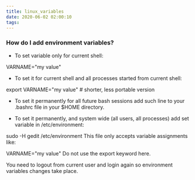 ```yaml
---
title: linux_variables
date: 2020-06-02 02:00:10
tags:
---
```



### How do I add environment variables?

- To set variable only for current shell:

VARNAME="my value"
- To set it for current shell and all processes started from current shell:

export VARNAME="my value"      # shorter, less portable version
- To set it permanently for all future bash sessions add such line to your .bashrc file in your $HOME directory.

- To set it permanently, and system wide (all users, all processes) add set variable in /etc/environment:

sudo -H gedit /etc/environment
This file only accepts variable assignments like:

VARNAME="my value"
Do not use the export keyword here.

You need to logout from current user and login again so environment variables changes take place.